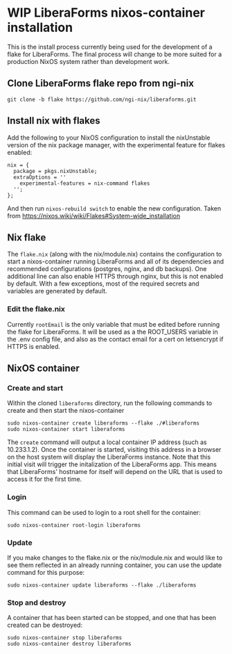 # WIP LiberaForms nixos-container installation

This is the install process currently being used for the development of a flake for LiberaForms. 
The final process will change to be more suited for a production NixOS system rather than development work.

## Clone LiberaForms flake repo from ngi-nix

```
git clone -b flake https://github.com/ngi-nix/liberaforms.git
```

## Install nix with flakes

Add the following to your NixOS configuration to install the nixUnstable version of the nix package manager, with the experimental feature for flakes enabled:
```
nix = {
  package = pkgs.nixUnstable;
  extraOptions = ''
    experimental-features = nix-command flakes
  '';
};
```
And then run `nixos-rebuild switch` to enable the new configuration.
Taken from https://nixos.wiki/wiki/Flakes#System-wide_installation

## Nix flake

The `flake.nix` (along with the nix/module.nix) contains the configuration to start a nixos-container running LiberaForms and all of its dependencies and recommended configurations (postgres, nginx, and db backups). One additional line can also enable HTTPS through nginx, but this is not enabled by default. With a few exceptions, most of the required secrets and variables are generated by default.   

### Edit the flake.nix

Currently `rootEmail` is the only variable that must be edited before running the flake for LiberaForms. It will be used as a the ROOT_USERS variable in the .env config file, and also as the contact email for a cert on letsencrypt if HTTPS is enabled. 

## NixOS container

### Create and start

Within the cloned `liberaforms` directory, run the following commands to create and then start the nixos-container
```
sudo nixos-container create liberaforms --flake ./#liberaforms
sudo nixos-container start liberaforms
```
The `create` command will output a local container IP address (such as 10.233.1.2). Once the container is started, visiting this address in a browser on the host system will display the LiberaForms instance. Note that this initial visit will trigger the initalization of the LiberaForms app. This means that LiberaForms' hostname for itself will depend on the URL that is used to access it for the first time. 

### Login

This command can be used to login to a root shell for the container:
```
sudo nixos-container root-login liberaforms
```

### Update

If you make changes to the flake.nix or the nix/module.nix and would like to see them reflected in an already running container, you can use the update command for this purpose:
```
sudo nixos-container update liberaforms --flake ./liberaforms
```

### Stop and destroy

A container that has been started can be stopped, and one that has been created can be destroyed:
```
sudo nixos-container stop liberaforms
sudo nixos-container destroy liberaforms
```





